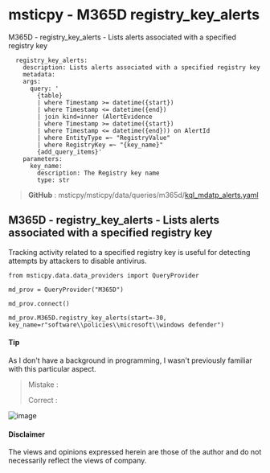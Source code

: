 # msticpy - M365D registry_key_alerts
M365D - registry_key_alerts - Lists alerts associated with a specified registry key
```
  registry_key_alerts:
    description: Lists alerts associated with a specified registry key
    metadata:
    args:
      query: '
        {table}
        | where Timestamp >= datetime({start})
        | where Timestamp <= datetime({end})
        | join kind=inner (AlertEvidence
        | where Timestamp >= datetime({start})
        | where Timestamp <= datetime({end})) on AlertId
        | where EntityType =~ "RegistryValue"
        | where RegistryKey =~ "{key_name}"
        {add_query_items}'
    parameters:
      key_name:
        description: The Registry key name
        type: str     
```
> **GitHub** : msticpy/msticpy/data/queries/m365d/[kql_mdatp_alerts.yaml](https://github.com/microsoft/msticpy/blob/main/msticpy/data/queries/m365d/kql_mdatp_alerts.yaml)

## M365D - registry_key_alerts - Lists alerts associated with a specified registry key
Tracking activity related to a specified registry key is useful for detecting attempts by attackers to disable antivirus.

```
from msticpy.data.data_providers import QueryProvider

md_prov = QueryProvider("M365D")

md_prov.connect()

md_prov.M365D.registry_key_alerts(start=-30, key_name=r"software\\policies\\microsoft\\windows defender")
```
#### **Tip**
As I don't have a background in programming, I wasn't previously familiar with this particular aspect.
> Mistake :
> >
> Correct :

![image](https://user-images.githubusercontent.com/120234772/221597336-44698318-9cdb-4f23-92c4-93371c6c2abe.png)

#### Disclaimer
The views and opinions expressed herein are those of the author and do not necessarily reflect the views of company.

